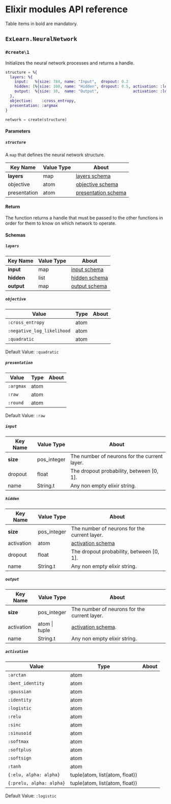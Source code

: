 # Elixir modules API reference

Table items in bold are mandatory.

## `ExLearn.NeuralNetwork`

### `#create\1`

Initializes the neural network processes and returns a handle. 

```elixir
structure = %{
  layers: %{
    input:   %{size: 784, name: "Input",  dropout: 0.2                       },
    hidden: [%{size: 100, name: "Hidden", dropout: 0.5, activation: :logistic}],
    output:  %{size: 10,  name: "Output",               activation: :logistic}
  },
  objective:    :cross_entropy,
  presentation: :argmax
}

network = create(structure)
```

#### Parameters

##### `structure`

A `map` that defines the neural network structure.

| Key Name     | Value Type | About                                          |
|--------------|------------|------------------------------------------------|
| **layers**   | map        | [layers schema](#nn-create-layers)             |
| objective    | atom       | [objective schema](#nn-create-objective)       |
| presentation | atom       | [presentation schema](#nn-create-presentation) |

#### Return

The function returns a handle that must be passed to the other functions in order
for them to know on which network to operate.

#### Schemas

##### <a name="nn-create-layers"></a> `layers`

| Key Name   | Value Type | About                              |
|------------|------------|------------------------------------|
| **input**  | map        | [input schema](#nn-create-input)   |
| **hidden** | list       | [hidden schema](#nn-create-hidden) |
| **output** | map        | [output schema](#nn-create-output) |

##### <a name="nn-create-objective"></a> `objective`

| Value                      | Type | About |
|----------------------------|------|-------|
| `:cross_entropy`           | atom |       |
| `:negative_log_likelihood` | atom |       |
| `:quadratic`               | atom |       |

Default Value: `:quadratic`

##### <a name="nn-create-presentation"></a> `presentation`

| Value     | Type | About |
|-----------|------|-------|
| `:argmax` | atom |       |
| `:raw`    | atom |       |
| `:round`  | atom |       |

Default Value: `:raw`

##### <a name="nn-create-input"></a> `input`

| Key Name | Value Type  | About                                        |
|----------|-------------|----------------------------------------------|
| **size** | pos_integer | The number of neurons for the current layer. |
| dropout  | float       | The dropout probability, between [0, 1].     |
| name     | String.t    | Any non empty elixir string.                 |

##### <a name="nn-create-hidden"></a> `hidden`

| Key Name   | Value Type  | About                                        |
|------------|-------------|----------------------------------------------|
| **size**   | pos_integer | The number of neurons for the current layer. |
| activation | atom        | [activation schema](#nn-create-activation)   |
| dropout    | float       | The dropout probability, between [0, 1].     |
| name       | String.t    | Any non empty elixir string.                 |

##### <a name="nn-create-output"></a> `output`

| Key Name   | Value Type        | About                                        |
|------------|-------------------|----------------------------------------------|
| **size**   | pos_integer       | The number of neurons for the current layer. |
| activation | atom &#124; tuple | [activation schema](#nn-create-activation).  |
| name       | String.t          | Any non empty elixir string.                 |

##### <a name="nn-create-activation"></a> `activation`

| Value                    | Type                           | About |
|--------------------------|--------------------------------|-------|
| `:arctan`                | atom                           |       |
| `:bent_identity`         | atom                           |       |
| `:gaussian`              | atom                           |       |
| `:identity`              | atom                           |       |
| `:logistic`              | atom                           |       |
| `:relu`                  | atom                           |       |
| `:sinc`                  | atom                           |       |
| `:sinusoid`              | atom                           |       |
| `:softmax`               | atom                           |       |
| `:softplus`              | atom                           |       |
| `:softsign`              | atom                           |       |
| `:tanh`                  | atom                           |       |
| `{:elu, alpha: alpha}`   | tuple(atom, list(atom, float)) |       |
| `{:prelu, alpha: alpha}` | tuple(atom, list(atom, float)) |       |

Default Value: `:logistic`
